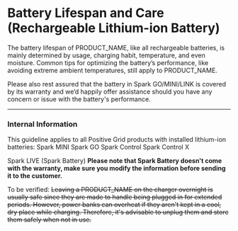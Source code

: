 # Battery Lifespan and Care (Rechargeable Lithium-ion Battery)

The battery lifespan of PRODUCT_NAME, like all rechargeable batteries, is mainly determined by usage, charging habit, temperature, and even moisture. Common tips for optimizing the battery’s performance, like avoiding extreme ambient temperatures, still apply to PRODUCT_NAME. 


Please also rest assured that the battery in Spark GO/MINI/LINK is covered by its warranty and we’d happily offer assistance should you have any concern or issue with the battery's performance.




---
### Internal Information
This guideline applies to all Positive Grid products with installed lithium-ion batteries:
Spark MINI
Spark GO
Spark Control
Spark Control X

Spark LIVE (Spark Battery)
**Please note that Spark Battery doesn't come with the warranty, make sure you modify the information before sending it to the customer.**


To be verified:
~~Leaving a PRODUCT_NAME on the charger overnight is usually safe since they are made to handle being plugged in for extended periods. However, power banks can overheat if they aren't kept in a cool, dry place while charging. Therefore, it's advisable to unplug them and store them safely when not in use.~~